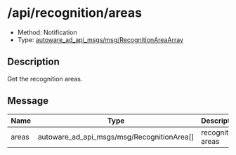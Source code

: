 # /api/recognition/areas

- Method: Notification
- Type: [autoware_ad_api_msgs/msg/RecognitionAreaArray](../type/autoware_ad_api_msgs/msg/recognition_area_array.md)

## Description

Get the recognition areas.

## Message

| Name  | Type                                       | Description       |
| ----- | ------------------------------------------ | ----------------- |
| areas | autoware_ad_api_msgs/msg/RecognitionArea[] | recognition areas |
